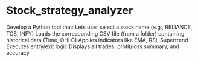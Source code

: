 # Stock_strategy_analyzer
Develop a Python tool that:  Lets user select a stock name (e.g., RELIANCE, TCS, INFY)  Loads the corresponding CSV file (from a folder) containing historical data (Time, OHLC)  Applies indicators like EMA, RSI, Supertrend  Executes entry/exit logic  Displays all trades, profit/loss summary, and accuracy  
